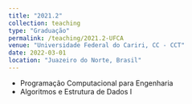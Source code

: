 ```yaml
---
title: "2021.2"
collection: teaching
type: "Graduação"
permalink: /teaching/2021.2-UFCA
venue: "Universidade Federal do Cariri, CC - CCT"
date: 2022-03-01
location: "Juazeiro do Norte, Brasil"
---
```


- Programação Computacional para Engenharia
- Algoritmos e Estrutura de Dados I